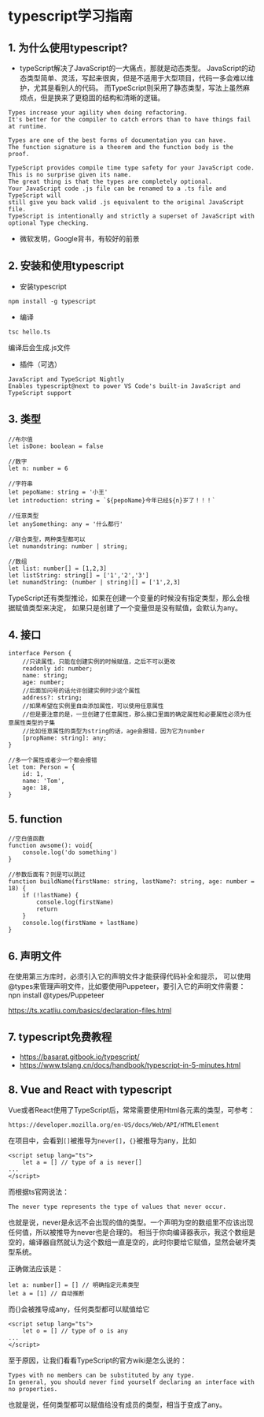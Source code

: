 # typescript学习指南

## 1. 为什么使用typescript?
- typeScript解决了JavaScript的一大痛点，那就是动态类型。
JavaScript的动态类型简单、灵活，写起来很爽，但是不适用于大型项目，代码一多会难以维护，尤其是看别人的代码。
而TypeScript则采用了静态类型，写法上虽然麻烦点，但是换来了更稳固的结构和清晰的逻辑。
```
Types increase your agility when doing refactoring. 
It's better for the compiler to catch errors than to have things fail at runtime.

Types are one of the best forms of documentation you can have. 
The function signature is a theorem and the function body is the proof.

TypeScript provides compile time type safety for your JavaScript code. 
This is no surprise given its name. 
The great thing is that the types are completely optional. 
Your JavaScript code .js file can be renamed to a .ts file and TypeScript will 
still give you back valid .js equivalent to the original JavaScript file. 
TypeScript is intentionally and strictly a superset of JavaScript with optional Type checking.
```

- 微软发明，Google背书，有较好的前景

## 2. 安装和使用typescript
- 安装typescript
```
npm install -g typescript
```

- 编译
```
tsc hello.ts
```
编译后会生成.js文件

- 插件（可选）
```
JavaScript and TypeScript Nightly
Enables typescript@next to power VS Code's built-in JavaScript and TypeScript support
```

## 3. 类型
```
//布尔值
let isDone: boolean = false

//数字
let n: number = 6

//字符串
let pepoName: string = '小王'
let introduction: string = `${pepoName}今年已经${n}岁了！！！`

//任意类型
let anySomething: any = '什么都行'

//联合类型，两种类型都可以
let numandstring: number | string;

//数组
let list: number[] = [1,2,3]
let listString: string[] = ['1','2','3']
let numandString: (number | string)[] = ['1',2,3]
```
TypeScript还有类型推论，如果在创建一个变量的时候没有指定类型，那么会根据赋值类型来决定，
如果只是创建了一个变量但是没有赋值，会默认为any。

## 4. 接口
```
interface Person {
    //只读属性，只能在创建实例的时候赋值，之后不可以更改
    readonly id: number;
    name: string;
    age: number;
    //后面加问号的话允许创建实例时少这个属性
	address?: string;
    //如果希望在实例里自由添加属性，可以使用任意属性
    //但是要注意的是，一旦创建了任意属性，那么接口里面的确定属性和必要属性必须为任意属性类型的子集
    //比如任意属性的类型为string的话，age会报错，因为它为number
    [propName: string]: any;
}

//多一个属性或者少一个都会报错
let tom: Person = {
    id: 1,
    name: 'Tom',
    age: 18,
}
```

## 5. function
```
//空白值函数
function awsome(): void{
	console.log('do something')
}

//参数后面有？则是可以跳过
function buildName(firstName: string, lastName?: string, age: number = 18) {
	if (!lastName) {
        console.log(firstName)
        return
    }
    console.log(firstName + lastName)
}
```

## 6. 声明文件
在使用第三方库时，必须引入它的声明文件才能获得代码补全和提示，
可以使用@types来管理声明文件，比如要使用Puppeteer，要引入它的声明文件需要：
npn install @types/Puppeteer

https://ts.xcatliu.com/basics/declaration-files.html

## 7. typescript免费教程
- https://basarat.gitbook.io/typescript/
- https://www.tslang.cn/docs/handbook/typescript-in-5-minutes.html

## 8. Vue and React with typescript
Vue或者React使用了TypeScript后，常常需要使用Html各元素的类型，可参考：
```
https://developer.mozilla.org/en-US/docs/Web/API/HTMLElement
```
在项目中，会看到`[]`被推导为`never[]`，`{}`被推导为any，比如
```
<script setup lang="ts">
    let a = [] // type of a is never[]
...
</script>
```
而根据ts官网说法：
```
The never type represents the type of values that never occur.
```
也就是说，never是永远不会出现的值的类型。一个声明为空的数组里不应该出现任何值，所以被推导为never也是合理的。
相当于你向编译器表示，我这个数组是空的，编译器自然就认为这个数组一直是空的，此时你要给它赋值，显然会破坏类型系统。

正确做法应该是：
```
let a: number[] = [] // 明确指定元素类型
let a = [1] // 自动推断
```


而{}会被推导成any，任何类型都可以赋值给它
```
<script setup lang="ts">
    let o = [] // type of o is any
...
</script>
```
至于原因，让我们看看TypeScript的官方wiki是怎么说的：
```
Types with no members can be substituted by any type.
In general, you should never find yourself declaring an interface with no properties.
```
也就是说，任何类型都可以赋值给没有成员的类型，相当于变成了any。